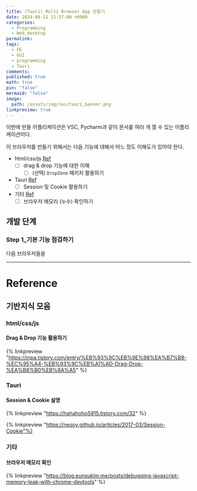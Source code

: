 ```yaml
---
title: (Tauri) Multi Browser App 만들기
date: 2024-08-11 21:57:00 +0900
categories:
  - Programming
  - Web_desktop
permalink: 
tags:
  - FE
  - GUI
  - programming
  - Tauri
comments: 
published: true
math: true
pin: "false"
mermaid: "false"
image:
  path: /assets/img/res/tauri_banner.png
linkpreview: true
---
```

이번에 만들 어플리케이션은 VSC, Pycharm과 같이 문서를 여러 개 열 수 있는 어플리케이션이다.

이 브라우저를 만들기 위해서는 다음 기능에 대해서 어느 정도 이해도가 있어야 한다.
- html/css/js [Ref](#html/css/js)
	- [ ] drag & drop 기능에 대한 이해
		-  [ ] (선택) `DropZone` 패키지 활용하기
- Tauri [Ref](#Tauri)
	- [ ] Session 및 Cookie 활용하기
- 기타 [Ref](#기타)
	- [ ] 브라우저 메모리 (누수) 확인하기

## 개발 단계
### Step 1_기본 기능 점검하기
다음 브라우저들을 




---
# Reference
## 기반지식 모음
### html/css/js

#### Drag & Drop 기능 활용하기

{% linkpreview "https://inpa.tistory.com/entry/%EB%93%9C%EB%9E%98%EA%B7%B8-%EC%95%A4-%EB%93%9C%EB%A1%AD-Drag-Drop-%EA%B8%B0%EB%8A%A5" %}

### Tauri
#### Session & Cookie 설명
{% linkpreview "https://hahahoho5915.tistory.com/32" %}

{% linkpreview "https://nesoy.github.io/articles/2017-03/Session-Cookie"%}

### 기타

#### 브라우저 메모리 확인
{% linkpreview "https://blog.eunsukim.me/posts/debugging-javascript-memory-leak-with-chrome-devtools" %}
